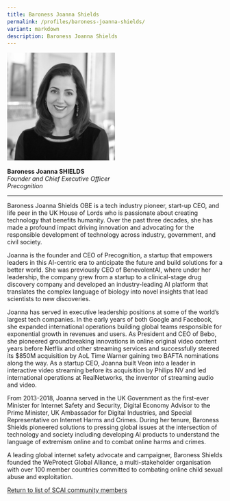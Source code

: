 ```yaml
---
title: Baroness Joanna Shields
permalink: /profiles/baroness-joanna-shields/
variant: markdown
description: Baroness Joanna Shields
---
```

<div style="width:50%"><img src="/images/People/baroness_joanna_shields.jpeg" alt="Baroness Joanna Shields"></div>

**Baroness Joanna SHIELDS**<br>*Founder and Chief Executive Officer*<br>*Precognition*<br>

---

Baroness Joanna Shields OBE is a tech industry pioneer, start-up CEO, and life peer in the UK House of Lords who is passionate about creating technology that benefits humanity. Over the past three decades, she has made a profound impact driving innovation and advocating for the responsible development of technology across industry, government, and civil society.
 
Joanna is the founder and CEO of Precognition, a startup that empowers leaders in this AI-centric era to anticipate the future and build solutions for a better world. She was previously CEO of BenevolentAI, where under her leadership, the company grew from a startup to a clinical-stage drug discovery company and developed an industry-leading AI platform that translates the complex language of biology into novel insights that lead scientists to new discoveries.
 
Joanna has served in executive leadership positions at some of the world’s largest tech companies. In the early years of both Google and Facebook, she expanded international operations building global teams responsible for exponential growth in revenues and users. As President and CEO of Bebo, she pioneered groundbreaking innovations in online original video content years before Netflix and other streaming services and successfully steered its $850M acquisition by AoL Time Warner gaining two BAFTA nominations along the way. As a startup CEO, Joanna built Veon into a leader in interactive video streaming before its acquisition by Philips NV and led international operations at RealNetworks, the inventor of streaming audio and video.
 
From 2013-2018, Joanna served in the UK Government as the first-ever Minister for Internet Safety and Security, Digital Economy Advisor to the Prime Minister, UK Ambassador for Digital Industries, and Special Representative on Internet Harms and Crimes. During her tenure, Baroness Shields pioneered solutions to pressing global issues at the intersection of technology and society including developing AI products to understand the language of extremism online and to combat online harms and crimes.

A leading global internet safety advocate and campaigner, Baroness Shields founded the WeProtect Global Alliance, a multi-stakeholder organisation with over 100 member countries committed to combating online child sexual abuse and exploitation.

[Return to list of SCAI community members](/community)